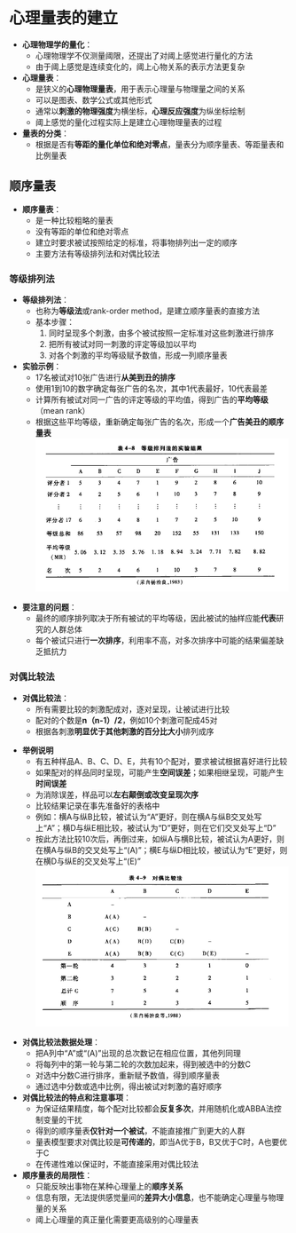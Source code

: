 # 心理量表的建立
* **心理物理学的量化**：
   - 心理物理学不仅测量阈限，还提出了对阈上感觉进行量化的方法
   - 由于阈上感觉是连续变化的，阈上心物关系的表示方法更复杂
* **心理量表**：
   - 是狭义的**心理物理量表**，用于表示心理量与物理量之间的关系
   - 可以是图表、数学公式或其他形式
   - 通常以**刺激的物理强度**为横坐标，**心理反应强度**为纵坐标绘制
   - 阈上感觉的量化过程实际上是建立心理物理量表的过程
*  **量表的分类**：
   - 根据是否有**等距的量化单位和绝对零点**，量表分为顺序量表、等距量表和比例量表
## 顺序量表
* **顺序量表**：
   - 是一种比较粗略的量表
   - 没有等距的单位和绝对零点
   - 建立时要求被试按照给定的标准，将事物排列出一定的顺序
   - 主要方法有等级排列法和对偶比较法
### 等级排列法
* **等级排列法**：
   - 也称为**等级法**或rank-order method，是建立顺序量表的直接方法
   - 基本步骤：
     1. 同时呈现多个刺激，由多个被试按照一定标准对这些刺激进行排序
     2. 把所有被试对同一刺激的评定等级加以平均
     3. 对各个刺激的平均等级赋予数值，形成一列顺序量表
*  **实验示例**：
   - 17名被试对10张广告进行**从美到丑的排序**
   - 使用1到10的数字确定每张广告的名次，其中1代表最好，10代表最差
   - 计算所有被试对同一广告的评定等级的平均值，得到广告的**平均等级**（mean rank）
   - 根据这些平均等级，重新确定每张广告的名次，形成一个**广告美丑的顺序量表**
![](images/2023-09-01-12-58-53.png)
- **要注意的问题**：
  - 最终的顺序排列取决于所有被试的平均等级，因此被试的抽样应能**代表**研究的人群总体
  - 每个被试只进行**一次排序**，利用率不高，对多次排序中可能的结果偏差缺乏抵抗力
### 对偶比较法
* **对偶比较法**：
   - 所有需要比较的刺激配成对，逐对呈现，让被试进行比较
   - 配对的个数是**n（n-1）/2**，例如10个刺激可配成45对
   - 根据各刺激**明显优于其他刺激的百分比大小**排列成序
- **举例说明**
   - 有五种样品A、B、C、D、E，共有10个配对，要求被试根据喜好进行比较
   - 如果配对的样品同时呈现，可能产生**空间误差**；如果相继呈现，可能产生**时间误差**
   - 为消除误差，样品可以**左右颠倒或改变呈现次序**
   - 比较结果记录在事先准备好的表格中
   - 例如：横A与纵B比较，被试认为“A”更好，则在横A与纵B交叉处写上“A”；横D与纵E相比较，被试认为“D”更好，则在它们交叉处写上“D”
   - 按此方法比较10次后，再倒过来，如纵A与横B比较，被试认为A更好，则在横A与纵B的交叉处写上“(A)”；横E与纵D相比较，被试认为“E”更好，则在横D与纵E的交叉处写上“(E)”
![](images/2023-09-01-13-05-52.png)
* **对偶比较法数据处理**：
   - 把A列中“A”或“(A)”出现的总次数记在相应位置，其他列同理
   - 将每列中的第一轮与第二轮的次数加起来，得到被选中的分数C
   - 对选中分数C进行排序，重新赋予数值，得到顺序量表
   - 通过选中分数或选中比例，得出被试对刺激的喜好顺序
* **对偶比较法的特点和注意事项**：
   - 为保证结果精度，每个配对比较都会**反复多次**，并用随机化或ABBA法控制变量的干扰
   - 得到的顺序量表**仅针对一个被试**，不能直接推广到更大的人群
   - 量表模型要求对偶比较是**可传递的**，即当A优于B，B又优于C时，A也要优于C
   - 在传递性难以保证时，不能直接采用对偶比较法
* **顺序量表的局限性**：
   - 只能反映出事物在某种心理量上的**顺序关系**
   - 信息有限，无法提供感觉量间的**差异大小信息**，也不能确定心理量与物理量的关系
   - 阈上心理量的真正量化需要更高级别的心理量表